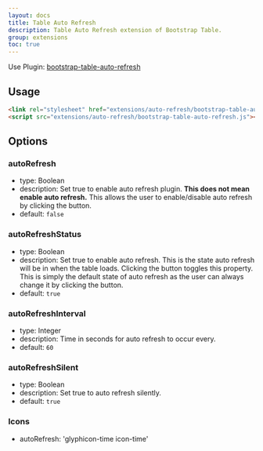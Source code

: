 ```yaml
---
layout: docs
title: Table Auto Refresh
description: Table Auto Refresh extension of Bootstrap Table.
group: extensions
toc: true
---
```


Use Plugin: [bootstrap-table-auto-refresh](https://github.com/wenzhixin/bootstrap-table/tree/master/src/extensions/auto-refresh)

## Usage

```html
<link rel="stylesheet" href="extensions/auto-refresh/bootstrap-table-auto-refresh.css">
<script src="extensions/auto-refresh/bootstrap-table-auto-refresh.js"></script>
```

## Options

### autoRefresh

* type: Boolean
* description: Set true to enable auto refresh plugin. **This does not mean enable auto refresh.** This allows the user to enable/disable auto refresh by clicking the button.
* default: `false`

### autoRefreshStatus

* type: Boolean
* description: Set true to enable auto refresh. This is the state auto refresh will be in when the table loads. Clicking the button toggles this property. This is simply the default state of auto refresh as the user can always change it by clicking the button.
* default: `true`

### autoRefreshInterval

* type: Integer
* description: Time in seconds for auto refresh to occur every.
* default: `60`

### autoRefreshSilent

* type: Boolean
* description: Set true to auto refresh silently.
* default: `true`

### Icons

* autoRefresh: 'glyphicon-time icon-time'
